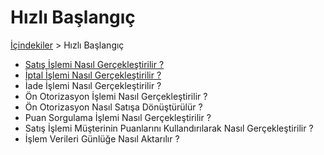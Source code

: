 # **Hızlı Başlangıç**
[İçindekiler](/docs/icindekiler.md) > Hızlı Başlangıç

* [Satış İşlemi Nasıl Gerçekleştirilir ?](/docs/QuickStart/HowToMakeSalesTransaction.md)
* [İptal İşlemi Nasıl Gerçekleştirilir ?](/docs/QuickStart/HowToMakeCancelTransaction.md)
* İade İşlemi Nasıl Gerçekleştirilir ?
* Ön Otorizasyon İşlemi Nasıl Gerçekleştirilir ?
* Ön Otorizasyon Nasıl Satışa Dönüştürülür ?
* Puan Sorgulama İşlemi Nasıl Gerçekleştirilir ?
* Satış İşlemi Müşterinin Puanlarını Kullandırılarak Nasıl Gerçekleştirilir ?
* İşlem Verileri Günlüğe Nasıl Aktarılır ?